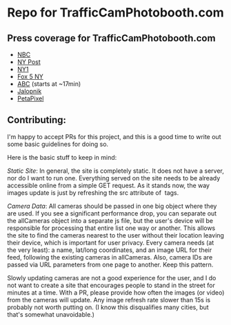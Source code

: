 # Repo for TrafficCamPhotobooth.com

## Press coverage for TrafficCamPhotobooth.com
- [NBC](https://www.nbcnewyork.com/news/local/how-to-take-selfies-with-new-york-citys-traffic-cameras/5698806/)
- [NY Post](https://nypost.com/2024/08/11/us-news/new-web-site-lets-nyers-use-traffic-cams-to-turn-streets-into-instant-photo-booths/)
- [NY1](https://ny1.com/nyc/all-boroughs/mornings-on-1/2024/08/13/brooklyn-artist-uses-traffic-cameras-for-unique-selfies-across-nyc)
- [Fox 5 NY](https://www.fox5ny.com/news/nyc-traffic-cam-photobooth-selfie)
- [ABC](https://abc7ny.com/videoClip/fire-commissioner-fdny-robert-tucker-nyc/15178890/) (starts at ~17min)
- [Jalopnik](https://jalopnik.com/art-project-turns-new-yorks-dystopian-traffic-surveilla-1851619333)
- [PetaPixel](https://petapixel.com/2024/08/12/website-turns-traffic-cameras-into-photobooths-on-the-street/)

## Contributing:
I'm happy to accept PRs for this project, and this is a good time to write out some basic guidelines for doing so.

Here is the basic stuff to keep in mind:

*Static Site*: In general, the site is completely static. It does not have a server, nor do I want to run one. Everything served on the site needs to be already accessible online from a simple GET request. As it stands now, the way images update is just by refreshing the src attribute of <img> tags.

*Camera Data*: All cameras should be passed in one big object where they are used. If you see a significant performance drop, you can separate out the allCameras object into a separate js file, but the user's device will be responsible for processing that entire list one way or another. This allows the site to find the cameras nearest to the user without their location leaving their device, which is important for user privacy. Every camera needs (at the very least): a name, lat/long coordinates, and an image URL for their feed, following the existing cameras in allCameras. Also, camera IDs are passed via URL parameters from one page to another. Keep this pattern.

Slowly updating cameras are not a good experience for the user, and I do not want to create a site that encourages people to stand in the street for minutes at a time. With a PR, please provide how often the images (or video) from the cameras will update. Any image refresh rate slower than 15s is probably not worth putting on. (I know this disqualifies many cities, but that's somewhat unavoidable.)